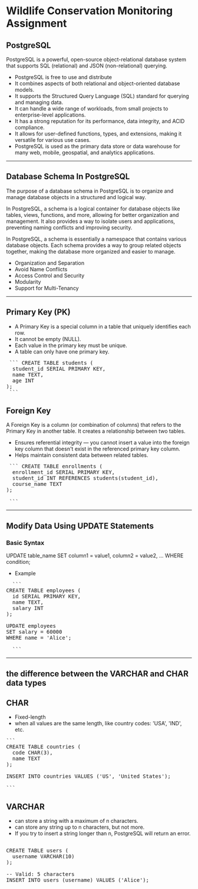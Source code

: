 # Wildlife Conservation Monitoring Assignment

## PostgreSQL
PostgreSQL is a powerful, open-source object-relational database system that supports SQL (relational) and JSON (non-relational) querying.

- PostgreSQL is free to use and distribute
- It combines aspects of both relational and object-oriented database models. 
- It supports the Structured Query Language (SQL) standard for querying and managing data. 
- It can handle a wide range of workloads, from small projects to enterprise-level applications.  
- It has a strong reputation for its performance, data integrity, and ACID compliance.  
- It allows for user-defined functions, types, and extensions, making it versatile for various use cases.  
- PostgreSQL is used as the primary data store or data warehouse for many web, mobile, geospatial, and analytics applications.

--- 

## Database Schema In PostgreSQL
The purpose of a database schema in PostgreSQL is to organize and manage database objects in a structured and logical way.

In PostgreSQL, a schema is a logical container for database objects like tables, views, functions, and more, allowing for better organization and management. It also provides a way to isolate users and applications, preventing naming conflicts and improving security. 

In PostgreSQL, a schema is essentially a namespace that contains various database objects. Each schema provides a way to group related objects together, making the database more organized and easier to manage.

- Organization and Separation
- Avoid Name Conflicts
- Access Control and Security 
- Modularity 
- Support for Multi-Tenancy 

---

## Primary Key (PK)
- A Primary Key is a special column in a table that uniquely identifies each row.
- It cannot be empty (NULL). 
- Each value in the primary key must be unique.
- A table can only have one primary key. 

<pre> ``` CREATE TABLE students (
  student_id SERIAL PRIMARY KEY,
  name TEXT,
  age INT
);
 ``` </pre>

## Foreign Key 
A Foreign Key is a column (or combination of columns) that refers to the Primary Key in another table. It creates a relationship between two tables.

- Ensures referential integrity — you cannot insert a value into the foreign key column that doesn't exist in the referenced primary key column.
- Helps maintain consistent data between related tables.


<pre> ``` CREATE TABLE enrollments (
  enrollment_id SERIAL PRIMARY KEY,
  student_id INT REFERENCES students(student_id),
  course_name TEXT
);

 ``` </pre>

--- 

##  Modify Data Using UPDATE Statements 

### Basic Syntax 

UPDATE table_name
SET column1 = value1,
    column2 = value2,
    ...
WHERE condition;

- Example 
<pre>
  ```
CREATE TABLE employees (
  id SERIAL PRIMARY KEY,
  name TEXT,
  salary INT
);

UPDATE employees
SET salary = 60000
WHERE name = 'Alice';

  ```
</pre>


--- 

##  the difference between the VARCHAR and CHAR data types

## CHAR

- Fixed-length 
- when all values are the same length, like country codes: 'USA', 'IND', etc.

<pre>
```
CREATE TABLE countries (
  code CHAR(3),
  name TEXT
);

INSERT INTO countries VALUES ('US', 'United States');

```
</pre>

## VARCHAR 
- can store a string with a maximum of n characters.
- can store any string up to n characters, but not more. 
- If you try to insert a string longer than n, PostgreSQL will return an error. 

<pre>

CREATE TABLE users (
  username VARCHAR(10)
);

-- Valid: 5 characters
INSERT INTO users (username) VALUES ('Alice');

</pre>